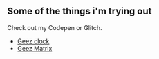 ## Some of the things i'm trying out

Check out my Codepen or Glitch.

*  [Geez clock](https://editor.p5js.org/miki_tebe/full/CEEyU2I6L)
*  [Geez Matrix](https://github.com/miki-tebe/Geez-Matrix)
